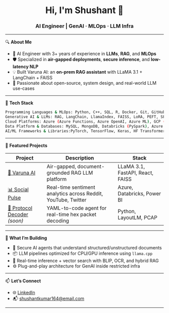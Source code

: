 <h1 align="center">Hi, I'm Shushant 👋</h1>
<h3 align="center">AI Engineer | GenAI · MLOps · LLM Infra</h3>

---

🔍 **About Me**

- 🧠 AI Engineer with 3+ years of experience in **LLMs**, **RAG**, and **MLOps**
- 🛡️ Specialized in **air-gapped deployments**, **secure inference**, and **low-latency NLP**
- 💡 Built Varuna AI: an **on-prem RAG assistant** with LLaMA 3.1 + LangChain + FAISS
- 🚀 Passionate about open-source, system design, and real-world LLM use-cases

---

🧰 **Tech Stack**

```bash
Programming Languages & MLOps: Python, C++, SQL, R, Docker, Git, GitHub Actions, MLflow, FastAPI
Generative AI & LLMs: RAG, LangChain, LlamaIndex, FAISS, LoRA, PEFT, SFT, LLMOps, BM25+dense 
Cloud Platforms: Azure (Azure Functions, Azure OpenAI, Azure ML), GCP (Vertex AI, Bigtable, BigQuery)
Data Platform & Databases: MySQL, MongoDB, Databricks (PySpark), Azure Data Lake, Synapse, Power BI
AI/ML Frameworks & Libraries:PyTorch, TensorFlow, Keras, HF Transformers, LSTM, Scikit-learn, XGBoost 
```

---

📌 **Featured Projects**

| Project | Description | Stack |
|--------|-------------|-------|
| [🚀 Varuna AI](https://github.com/shushantAI/Conversational_AI_Assistant_On_Prem.git) | Air-gapped, document-grounded RAG LLM platform | LLaMA 3.1, FastAPI, React, FAISS |
| [📊 Social Pulse](https://github.com/shushantAI/Azure-Social-Media-Sentiment-Pipeline.git) | Real-time sentiment analytics across Reddit, YouTube, Twitter | Azure, Databricks, Power BI |
| [🤖 Protocol Decoder](https://github.com/shushantAI/decoder-agent) _(soon)_ | YAML-to-code agent for real-time hex packet decoding | Python, LayoutLM, PCAP |

---

🧠 **What I’m Building**

- 🤖 Secure AI agents that understand structured/unstructured documents
- 📦 LLM pipelines optimized for CPU/GPU inference using `llama.cpp`
- 🧪 Real-time inference + vector search with BLIP, OCR, and hybrid RAG
- ⚙️ Plug-and-play architecture for GenAI inside restricted infra

---

📫 **Let’s Connect**

- 🌐 [LinkedIn](https://linkedin.com/in/shushant-ai)
- 📬 shushantkumar164@email.com

---

